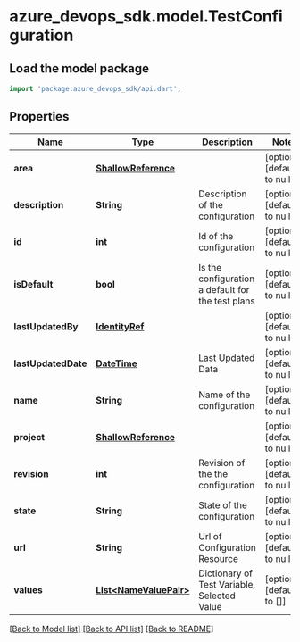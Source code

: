 # azure_devops_sdk.model.TestConfiguration

## Load the model package
```dart
import 'package:azure_devops_sdk/api.dart';
```

## Properties
Name | Type | Description | Notes
------------ | ------------- | ------------- | -------------
**area** | [**ShallowReference**](ShallowReference.md) |  | [optional] [default to null]
**description** | **String** | Description of the configuration | [optional] [default to null]
**id** | **int** | Id of the configuration | [optional] [default to null]
**isDefault** | **bool** | Is the configuration a default for the test plans | [optional] [default to null]
**lastUpdatedBy** | [**IdentityRef**](IdentityRef.md) |  | [optional] [default to null]
**lastUpdatedDate** | [**DateTime**](DateTime.md) | Last Updated Data | [optional] [default to null]
**name** | **String** | Name of the configuration | [optional] [default to null]
**project** | [**ShallowReference**](ShallowReference.md) |  | [optional] [default to null]
**revision** | **int** | Revision of the the configuration | [optional] [default to null]
**state** | **String** | State of the configuration | [optional] [default to null]
**url** | **String** | Url of Configuration Resource | [optional] [default to null]
**values** | [**List&lt;NameValuePair&gt;**](NameValuePair.md) | Dictionary of Test Variable, Selected Value | [optional] [default to []]

[[Back to Model list]](../README.md#documentation-for-models) [[Back to API list]](../README.md#documentation-for-api-endpoints) [[Back to README]](../README.md)


